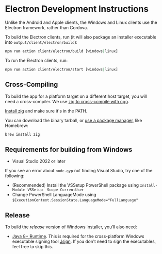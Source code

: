 # Electron Development Instructions

Unlike the Android and Apple clients, the Windows and Linux clients use the Electron framework, rather than Cordova.

To build the Electron clients, run (it will also package an installer executable into `output/client/electron/build`):

```sh
npm run action client/electron/build [windows|linux]
```

To run the Electron clients, run:

```sh
npm run action client/electron/start [windows|linux]
```

## Cross-Compiling

To build the app for a platform target on a different host target, you will need a cross-compiler. We use [zig to cross-compile with cgo](https://dev.to/kristoff/zig-makes-go-cross-compilation-just-work-29ho).

[Install zig](https://ziglang.org/learn/getting-started/#installing-zig) and make sure it's in the PATH.

You can download the binary tarball, or [use a package manager](https://github.com/ziglang/zig/wiki/Install-Zig-from-a-Package-Manager), like Homebrew:

```sh
brew install zig 
```

## Requirements for building from Windows

- Visual Studio 2022 or later

If you see an error about `node-gyp` not finding Visual Studio, try one of the following:

- (Recommended) Install the VSSetup PowerShell package using `Install-Module VSSetup -Scope CurrentUser`
- Change PowerShell LanguageMode using `$ExecutionContext.SessionState.LanguageMode="FullLanguage"`

## Release

To build the _release_ version of Windows installer, you'll also need:

- [Java 8+ Runtime](https://www.java.com/en/download/). This is required for the cross-platform Windows executable signing tool [Jsign](https://ebourg.github.io/jsign/). If you don't need to sign the executables, feel free to skip this.
